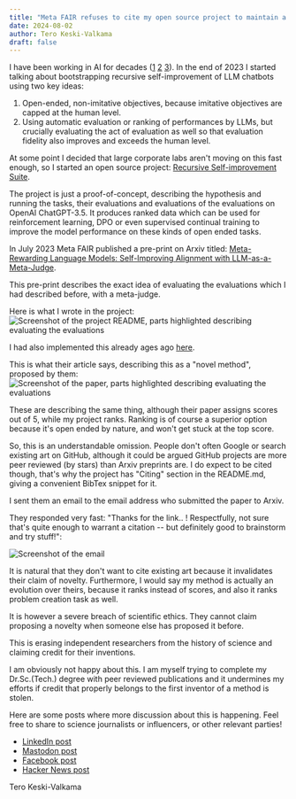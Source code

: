 ```yaml
---
title: "Meta FAIR refuses to cite my open source project to maintain a claim of novelty"
date: 2024-08-02
author: Tero Keski-Valkama
draft: false
---
```


I have been working in AI for decades ([1](https://www.linkedin.com/in/terokeskivalkama/) [2](https://scholar.google.com/citations?user=l7qMBpkAAAAJ) [3](https://github.com/keskival)). In the end of 2023 I started talking about bootstrapping recursive self-improvement
of LLM chatbots using two key ideas:
1. Open-ended, non-imitative objectives, because imitative objectives are capped at the human level.
2. Using automatic evaluation or ranking of performances by LLMs, but crucially evaluating the act of evaluation as well so that evaluation fidelity also improves and exceeds the human level.

At some point I decided that large corporate labs aren't moving on this fast enough, so I started an open source project: [Recursive Self-improvement Suite](https://github.com/keskival/recursive-self-improvement-suite).

The project is just a proof-of-concept, describing the hypothesis and running the tasks, their evaluations and evaluations of the evaluations
on OpenAI ChatGPT-3.5. It produces ranked data which can be used for reinforcement learning, DPO or even supervised continual training
to improve the model performance on these kinds of open ended tasks.

In July 2023 Meta FAIR published a pre-print on Arxiv titled: [Meta-Rewarding Language Models: Self-Improving Alignment with LLM-as-a-Meta-Judge](https://arxiv.org/abs/2407.19594).

This pre-print describes the exact idea of evaluating the evaluations which I had described before, with a meta-judge.

Here is what I wrote in the project:
![Screenshot of the project README, parts highlighted describing evaluating the evaluations](/imgs/meta-refuses-to-cite-my-project.png)

I had also implemented this already ages ago [here](https://github.com/keskival/recursive-self-improvement-suite/blob/bb327635885a3c3f1a4c1fca5e5f649dd6e53295/python/recursive_self_improvement_suite/coding.py#L338-L384).

This is what their article says, describing this as a "novel method", proposed by them:
![Screenshot of the paper, parts highlighted describing evaluating the evaluations](/imgs/meta-refuses-to-cite-their-paper.png)

These are describing the same thing, although their paper assigns scores out of 5, while my project ranks. Ranking is of course a superior option because it's open ended by nature, and won't get stuck at the top score.

So, this is an understandable omission. People don't often Google or search existing art on GitHub, although it could be argued GitHub projects are more peer reviewed (by stars) than Arxiv preprints are. I do expect to be cited though, that's why the project has "Citing" section in the README.md, giving a convenient BibTex snippet for it.

I sent them an email to the email address who submitted the paper to Arxiv.

They responded very fast: "Thanks for the link.. ! Respectfully, not sure that's quite enough to warrant a citation -- but definitely good to brainstorm and try stuff!":

![Screenshot of the email](/imgs/meta-refuses-to-cite-their-response.png)

It is natural that they don't want to cite existing art because it invalidates their claim of novelty. Furthermore, I would say my method
is actually an evolution over theirs, because it ranks instead of scores, and also it ranks problem creation task as well.

It is however a severe breach of scientific ethics. They cannot claim proposing a novelty when someone else has proposed it before.

This is erasing independent researchers from the history of science and claiming credit for their inventions.

I am obviously not happy about this. I am myself trying to complete my Dr.Sc.(Tech.) degree with peer reviewed publications and it undermines
my efforts if credit that properly belongs to the first inventor of a method is stolen.

Here are some posts where more discussion about this is happening. Feel free to share to science journalists or influencers, or other relevant parties!

- [LinkedIn post](https://www.linkedin.com/posts/terokeskivalkama_meta-fair-fails-to-cite-my-pre-existing-publication-activity-7224732917132894209-WYKA)
- [Mastodon post](https://rukii.net/@tero/112886575304660317)
- [Facebook post](https://www.facebook.com/KohrAh/posts/pfbid02mc3PNxESy55M8uj6i9iD4uw69YjaoTWUy5J9RX4XfxAZ6Nnj8Prx2nE85WJKJmdql)
- [Hacker News post](https://news.ycombinator.com/item?id=41137791)

Tero Keski-Valkama
